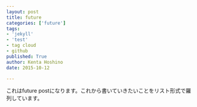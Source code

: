 ```yaml
---
layout: post
title: future
categories: ['future']
tags:
- 'jekyll'
- 'test'
- tag cloud
- github
published: True
author: Kenta Hoshino
date: 2015-10-12

---
```


これはfuture postになります。これから書いていきたいことをリスト形式で羅列しています。
